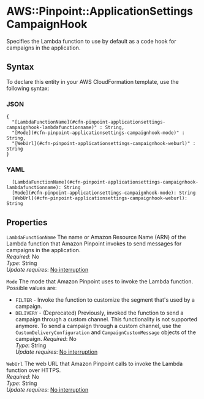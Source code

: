 # AWS::Pinpoint::ApplicationSettings CampaignHook<a name="aws-properties-pinpoint-applicationsettings-campaignhook"></a>

Specifies the Lambda function to use by default as a code hook for campaigns in the application\.

## Syntax<a name="aws-properties-pinpoint-applicationsettings-campaignhook-syntax"></a>

To declare this entity in your AWS CloudFormation template, use the following syntax:

### JSON<a name="aws-properties-pinpoint-applicationsettings-campaignhook-syntax.json"></a>

```
{
  "[LambdaFunctionName](#cfn-pinpoint-applicationsettings-campaignhook-lambdafunctionname)" : String,
  "[Mode](#cfn-pinpoint-applicationsettings-campaignhook-mode)" : String,
  "[WebUrl](#cfn-pinpoint-applicationsettings-campaignhook-weburl)" : String
}
```

### YAML<a name="aws-properties-pinpoint-applicationsettings-campaignhook-syntax.yaml"></a>

```
  [LambdaFunctionName](#cfn-pinpoint-applicationsettings-campaignhook-lambdafunctionname): String
  [Mode](#cfn-pinpoint-applicationsettings-campaignhook-mode): String
  [WebUrl](#cfn-pinpoint-applicationsettings-campaignhook-weburl): String
```

## Properties<a name="aws-properties-pinpoint-applicationsettings-campaignhook-properties"></a>

`LambdaFunctionName`  <a name="cfn-pinpoint-applicationsettings-campaignhook-lambdafunctionname"></a>
The name or Amazon Resource Name \(ARN\) of the Lambda function that Amazon Pinpoint invokes to send messages for campaigns in the application\.  
*Required*: No  
*Type*: String  
*Update requires*: [No interruption](https://docs.aws.amazon.com/AWSCloudFormation/latest/UserGuide/using-cfn-updating-stacks-update-behaviors.html#update-no-interrupt)

`Mode`  <a name="cfn-pinpoint-applicationsettings-campaignhook-mode"></a>
The mode that Amazon Pinpoint uses to invoke the Lambda function\. Possible values are:  
+  `FILTER` \- Invoke the function to customize the segment that's used by a campaign\.
+  `DELIVERY` \- \(Deprecated\) Previously, invoked the function to send a campaign through a custom channel\. This functionality is not supported anymore\. To send a campaign through a custom channel, use the `CustomDeliveryConfiguration` and `CampaignCustomMessage` objects of the campaign\.
*Required*: No  
*Type*: String  
*Update requires*: [No interruption](https://docs.aws.amazon.com/AWSCloudFormation/latest/UserGuide/using-cfn-updating-stacks-update-behaviors.html#update-no-interrupt)

`WebUrl`  <a name="cfn-pinpoint-applicationsettings-campaignhook-weburl"></a>
The web URL that Amazon Pinpoint calls to invoke the Lambda function over HTTPS\.  
*Required*: No  
*Type*: String  
*Update requires*: [No interruption](https://docs.aws.amazon.com/AWSCloudFormation/latest/UserGuide/using-cfn-updating-stacks-update-behaviors.html#update-no-interrupt)